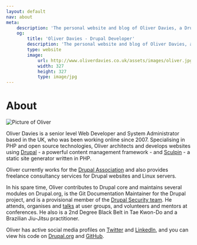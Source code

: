 ```yaml
---
layout: default
nav: about
meta:
    description: 'The personal website and blog of Oliver Davies, a Drupal Developer and System Administrator from Wales, UK.'
    og:
        title: 'Oliver Davies - Drupal Developer'
        description: 'The personal website and blog of Oliver Davies, a Drupal Developer and System Administrator from Wales, UK.'
        type: website
        image:
            url: http://www.oliverdavies.co.uk/assets/images/oliver.jpg
            width: 327
            height: 327
            type: image/jpg
---
```

# About

<img src="{{ site.gravatar_url }}" alt="Picture of Oliver" class="img-circle">

Oliver Davies is a senior level Web Developer and System Administrator based in the UK, who was been working online since 2007. Specialising in PHP and open source technologies, Oliver architects and develops websites using [Drupal](https://www.drupal.org) - a powerful content management framework - and [Sculpin](http://sculpin.io) - a static site generator written in PHP.

Oliver currently works for the [Drupal Association](https://assoc.drupal.org) and also provides freelance consultancy services for Drupal websites and Linux servers.

In his spare time, Oliver contributes to Drupal core and maintains several modules on Drupal.org, is the Git Documentation Maintainer for the Drupal project, and is a provisional member of the [Drupal Security team](https://www.drupal.org/security-team). He attends, organises and [talks](/talks/) at user groups, and volunteers and mentors at conferences. He also is a 2nd Degree Black Belt in Tae Kwon-Do and a Brazilian Jiu-Jitsu practitioner.

Oliver has active social media profiles on <a href="{{ site.twitter }}">Twitter</a> and <a href="{{ site.linkedin }}">LinkedIn</a>, and you can view his code on
<a href="{{ site.drupalorg }}/track/code">Drupal.org</a> and <a href="{{ site.github }}?tab=activity">GitHub</a>.
